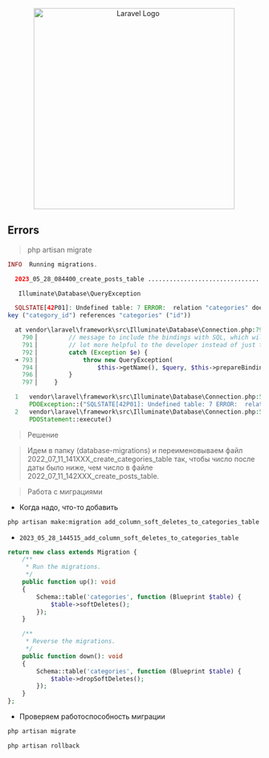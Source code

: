<p align="center"><a href="https://laravel.com" target="_blank"><img src="https://raw.githubusercontent.com/laravel/art/master/logo-lockup/5%20SVG/2%20CMYK/1%20Full%20Color/laravel-logolockup-cmyk-red.svg" width="400" alt="Laravel Logo"></a></p>


## Errors

> php artisan migrate

```php
INFO  Running migrations.

  2023_05_28_084400_create_posts_table ................................................................................................... 30ms FAIL

   Illuminate\Database\QueryException 

  SQLSTATE[42P01]: Undefined table: 7 ERROR:  relation "categories" does not exist (Connection: pgsql, SQL: alter table "posts" add constraint "post_category_fk" foreig
key ("category_id") references "categories" ("id"))

  at vendor\laravel\framework\src\Illuminate\Database\Connection.php:793
    790▕         // message to include the bindings with SQL, which will make this exception a
    791▕         // lot more helpful to the developer instead of just the database's errors.
    792▕         catch (Exception $e) {
  ➜ 793▕             throw new QueryException(
    794▕                 $this->getName(), $query, $this->prepareBindings($bindings), $e
    796▕         }
    797▕     }

  1   vendor\laravel\framework\src\Illuminate\Database\Connection.php:578
      PDOException::("SQLSTATE[42P01]: Undefined table: 7 ERROR:  relation "categories" does not exist")
  2   vendor\laravel\framework\src\Illuminate\Database\Connection.php:578
      PDOStatement::execute()
```

> Решение

> Идем в папку (database-migrations) и переименовываем файл 2022_07_11_141XXX_create_categories_table так, чтобы число после даты было ниже, чем число в файле 2022_07_11_142XXX_create_posts_table.


> Работа с миграциями

- Когда надо, что-то добавить
```bash
php artisan make:migration add_column_soft_deletes_to_categories_table
```
- `2023_05_28_144515_add_column_soft_deletes_to_categories_table`
```php
return new class extends Migration {
    /**
     * Run the migrations.
     */
    public function up(): void
    {
        Schema::table('categories', function (Blueprint $table) {
            $table->softDeletes();
        });
    }

    /**
     * Reverse the migrations.
     */
    public function down(): void
    {
        Schema::table('categories', function (Blueprint $table) {
            $table->dropSoftDeletes();
        });
    }
};
```
- Проверяем работоспособность миграции
```bash
php artisan migrate 
```
```bash
php artisan rollback 
```
